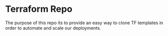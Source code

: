 # Terraform Repo
The purpose of this repo its to provide an easy way to clone TF templates in order to automate and scale our deployments.
